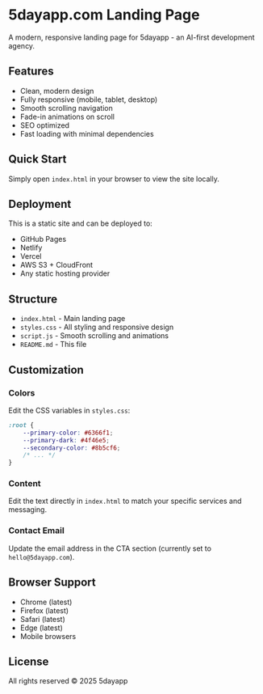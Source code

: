 # 5dayapp.com Landing Page

A modern, responsive landing page for 5dayapp - an AI-first development agency.

## Features

- Clean, modern design
- Fully responsive (mobile, tablet, desktop)
- Smooth scrolling navigation
- Fade-in animations on scroll
- SEO optimized
- Fast loading with minimal dependencies

## Quick Start

Simply open `index.html` in your browser to view the site locally.

## Deployment

This is a static site and can be deployed to:
- GitHub Pages
- Netlify
- Vercel
- AWS S3 + CloudFront
- Any static hosting provider

## Structure

- `index.html` - Main landing page
- `styles.css` - All styling and responsive design
- `script.js` - Smooth scrolling and animations
- `README.md` - This file

## Customization

### Colors
Edit the CSS variables in `styles.css`:
```css
:root {
    --primary-color: #6366f1;
    --primary-dark: #4f46e5;
    --secondary-color: #8b5cf6;
    /* ... */
}
```

### Content
Edit the text directly in `index.html` to match your specific services and messaging.

### Contact Email
Update the email address in the CTA section (currently set to `hello@5dayapp.com`).

## Browser Support

- Chrome (latest)
- Firefox (latest)
- Safari (latest)
- Edge (latest)
- Mobile browsers

## License

All rights reserved © 2025 5dayapp
